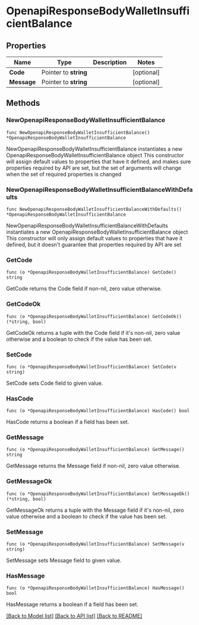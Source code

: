 # OpenapiResponseBodyWalletInsufficientBalance

## Properties

Name | Type | Description | Notes
------------ | ------------- | ------------- | -------------
**Code** | Pointer to **string** |  | [optional] 
**Message** | Pointer to **string** |  | [optional] 

## Methods

### NewOpenapiResponseBodyWalletInsufficientBalance

`func NewOpenapiResponseBodyWalletInsufficientBalance() *OpenapiResponseBodyWalletInsufficientBalance`

NewOpenapiResponseBodyWalletInsufficientBalance instantiates a new OpenapiResponseBodyWalletInsufficientBalance object
This constructor will assign default values to properties that have it defined,
and makes sure properties required by API are set, but the set of arguments
will change when the set of required properties is changed

### NewOpenapiResponseBodyWalletInsufficientBalanceWithDefaults

`func NewOpenapiResponseBodyWalletInsufficientBalanceWithDefaults() *OpenapiResponseBodyWalletInsufficientBalance`

NewOpenapiResponseBodyWalletInsufficientBalanceWithDefaults instantiates a new OpenapiResponseBodyWalletInsufficientBalance object
This constructor will only assign default values to properties that have it defined,
but it doesn't guarantee that properties required by API are set

### GetCode

`func (o *OpenapiResponseBodyWalletInsufficientBalance) GetCode() string`

GetCode returns the Code field if non-nil, zero value otherwise.

### GetCodeOk

`func (o *OpenapiResponseBodyWalletInsufficientBalance) GetCodeOk() (*string, bool)`

GetCodeOk returns a tuple with the Code field if it's non-nil, zero value otherwise
and a boolean to check if the value has been set.

### SetCode

`func (o *OpenapiResponseBodyWalletInsufficientBalance) SetCode(v string)`

SetCode sets Code field to given value.

### HasCode

`func (o *OpenapiResponseBodyWalletInsufficientBalance) HasCode() bool`

HasCode returns a boolean if a field has been set.

### GetMessage

`func (o *OpenapiResponseBodyWalletInsufficientBalance) GetMessage() string`

GetMessage returns the Message field if non-nil, zero value otherwise.

### GetMessageOk

`func (o *OpenapiResponseBodyWalletInsufficientBalance) GetMessageOk() (*string, bool)`

GetMessageOk returns a tuple with the Message field if it's non-nil, zero value otherwise
and a boolean to check if the value has been set.

### SetMessage

`func (o *OpenapiResponseBodyWalletInsufficientBalance) SetMessage(v string)`

SetMessage sets Message field to given value.

### HasMessage

`func (o *OpenapiResponseBodyWalletInsufficientBalance) HasMessage() bool`

HasMessage returns a boolean if a field has been set.


[[Back to Model list]](../README.md#documentation-for-models) [[Back to API list]](../README.md#documentation-for-api-endpoints) [[Back to README]](../README.md)


